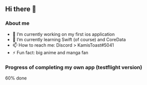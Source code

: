 ## Hi there 👋

<!--
**kamistoast/kamistoast** is a ✨ _special_ ✨ repository because its `README.md` (this file) appears on your GitHub profile.

Here are some ideas to get you started:

- 🔭 I’m currently working on ....
- 🌱 I’m currently learning ...
- 👯 I’m looking to collaborate on ...
- 🤔 I’m looking for help with ...
- 💬 Ask me about ...
- 📫 How to reach me: ...
- 😄 Pronouns: ...
- ⚡ Fun fact: ...
-->

### About me

- 🔭 I’m currently working on my first ios application
- 🌱 I’m currently learning Swift (of course) and CoreData
- 📫 How to reach me: Discord > KamisToast#5041
- ⚡ Fun fact: big anime and manga fan

### Progress of completing my own app (testflight version)

60% done
